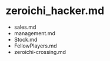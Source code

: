 # zeroichi_hacker.md
- sales.md
- management.md
- Stock.md
- FellowPlayers.md
- zeroichi-crossing.md
